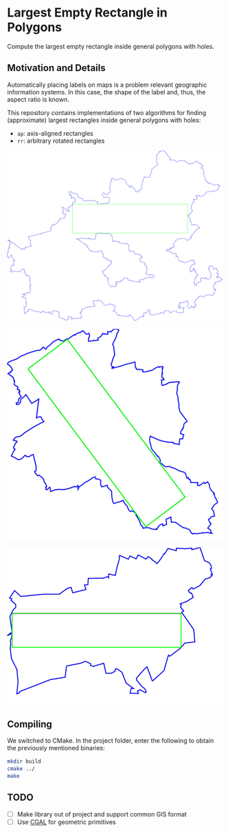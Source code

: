 # Largest Empty Rectangle in Polygons
Compute the largest empty rectangle inside general polygons with holes.

## Motivation and Details
Automatically placing labels on maps is a problem relevant geographic
information systems. In this case, the shape of the label and, thus, the aspect
ratio is known.

This repository contains implementations of two algorithms for finding
(approximate) largest rectangles inside general polygons with holes:

- `ap`: axis-aligned rectangles
- `rr`: arbitrary rotated rectangles

![test large](test/test_large.png "Test Large")

![test medium](test/test_medium.png "Test Medium")

![test small](test/test_small.png "Test Small")

## Compiling

We switched to CMake. In the project folder, enter the following to obtain the
previously mentioned binaries:

```sh
mkdir build
cmake ../
make
```

## TODO
- [ ] Make library out of project and support common GIS format
- [ ] Use [CGAL](https://www.cgal.org/) for geometric primitives
